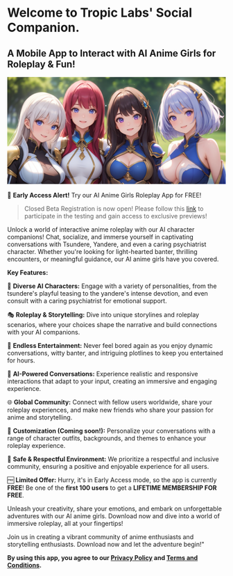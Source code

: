 # Welcome to Tropic Labs' Social Companion.

## A Mobile App to Interact with AI Anime Girls for Roleplay & Fun!

![Feature Image](docs/assets/img/feature.png)

🚀 **Early Access Alert!** Try our AI Anime Girls Roleplay App for FREE!

> Closed Beta Registration is now open! Please follow this [link](https://groups.google.com/g/social-companion-tester) to participate in the testing and gain access to exclusive previews!

Unlock a world of interactive anime roleplay with our AI character companions! Chat, socialize, and immerse yourself in captivating conversations with Tsundere, Yandere, and even a caring psychiatrist character. Whether you're looking for light-hearted banter, thrilling encounters, or meaningful guidance, our AI anime girls have you covered.

**Key Features:**

🌟 **Diverse AI Characters:** Engage with a variety of personalities, from the tsundere's playful teasing to the yandere's intense devotion, and even consult with a caring psychiatrist for emotional support.

🎭 **Roleplay & Storytelling:** Dive into unique storylines and roleplay scenarios, where your choices shape the narrative and build connections with your AI companions.

🎉 **Endless Entertainment:** Never feel bored again as you enjoy dynamic conversations, witty banter, and intriguing plotlines to keep you entertained for hours.

🤖 **AI-Powered Conversations:** Experience realistic and responsive interactions that adapt to your input, creating an immersive and engaging experience.

🌐 **Global Community:** Connect with fellow users worldwide, share your roleplay experiences, and make new friends who share your passion for anime and storytelling.

🎵 **Customization (Coming soon!):** Personalize your conversations with a range of character outfits, backgrounds, and themes to enhance your roleplay experience.

💬 **Safe & Respectful Environment:** We prioritize a respectful and inclusive community, ensuring a positive and enjoyable experience for all users.

🆓 **Limited Offer:** Hurry, it's in Early Access mode, so the app is currently **FREE**! Be one of the **first 100 users** to get a **LIFETIME MEMBERSHIP FOR FREE**.

Unleash your creativity, share your emotions, and embark on unforgettable adventures with our AI anime girls. Download now and dive into a world of immersive roleplay, all at your fingertips!

Join us in creating a vibrant community of anime enthusiasts and storytelling enthusiasts. Download now and let the adventure begin!"

**By using this app, you agree to our [Privacy Policy](docs/privacy.md) and [Terms and Conditions](docs/sc/tos.md).**